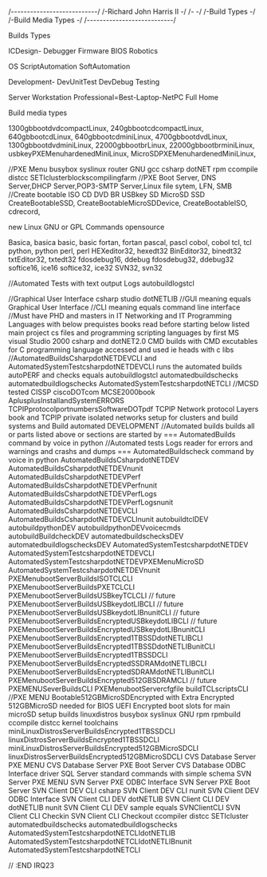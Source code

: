 /---------------------------/
/-Richard John Harris II   -/
/-                         -/
/-Build Types              -/
/-Build Media Types        -/
/---------------------------/

Builds Types

ICDesign-
Debugger
Firmware
BIOS
Robotics

OS
ScriptAutomation
SoftAutomation

Development-
DevUnitTest
DevDebug
Testing

Server
Workstation
Professional=Best-Laptop-NetPC
Full
Home

Build media types

1300gbbootdvdcompactLinux, 
240gbbootcdcompactLinux, 
640gbbootcdLinux, 
640gbbootcdminiLinux,
4700gbbootdvdLinux, 
1300gbbootdvdminiLinux, 
22000gbbootbrLinux, 
22000gbbootbrminiLinux, 
usbkeyPXEMenuhardenedMiniLinux,
MicroSDPXEMenuhardenedMiniLinux,

//PXE Menu busybox syslinux router GNU gcc csharp dotNET rpm ccompile distcc SETIclusterblockscompilingfarm
//PXE Boot Server, DNS Server,DHCP Server,POP3-SMTP Server,Linux file sytem, LFN, SMB 
//Create bootable ISO CD DVD BR USBkey SD MicroSD SSD
CreateBootableSSD,
CreateBootableMicroSDDevice,
CreateBootableISO,
cdrecord,

new Linux GNU or GPL Commands opensource 

Basica, basica
basic, basic
fortan, fortan
pascal, pascl
cobol, cobol
tcl, tcl
python, python
perl, perl
HEXeditor32, hexedt32
BinEditor32, binedt32
txtEditor32, txtedt32
fdosdebug16, ddebug
fdosdebug32, ddebug32
softice16, ice16
softice32, ice32
SVN32, svn32

//Automated Tests with text output Logs
autobuildlogstcl

//Graphical User Interface csharp studio dotNETLIB 
//GUI meaning equals Graphical User Interface
//CLI meaning equals command line interface
//Must have PHD and masters in IT Networking and IT Programming Languages with below prequistes books read before starting below listed main project cs files and programming scripting languages by first MS visual Studio 2000 csharp and dotNET2.0 CMD builds with CMD excutables for C programming language accessed and used ie heads with c libs
//AutomatedBuildsCsharpdotNETDEVCLI and AutomatedSystemTestcsharpdotNETDEVCLI runs the automated builds autoPERF and checks equals autobuildlogstcl automatedbuildschecks automatedbuildlogschecks AutomatedSystemTestcsharpdotNETCLI
//MCSD tested CISSP ciscoDOTcom MCSE2000book AplusplusInstallandSystemERRORS TCPIPprotocolportnumbersSoftwareDOTpdf TCPIP Network protocol Layers book and TCPIP private isolated networks setup for clusters and build systems and Build automated DEVELOPMENT
//Automated builds builds all or parts listed above or sections are started by === AutomatedBuilds command by voice in python
//Automated tests Logs reader for errors and warnings and crashs and dumps === AutomatedBuildscheck command by voice in python 
AutomatedBuildsCsharpdotNETDEV
AutomatedBuildsCsharpdotNETDEVnunit
AutomatedBuildsCsharpdotNETDEVPerf
AutomatedBuildsCsharpdotNETDEVPerfnunit
AutomatedBuildsCsharpdotNETDEVPerfLogs
AutomatedBuildsCsharpdotNETDEVPerfLogsnunit
AutomatedBuildsCsharpdotNETDEVCLI
AutomatedBuildsCsharpdotNETDEVCLInunit
autobuildtclDEV
autobuildpythonDEV
autobuildpythonDEVvoicecmds
autobuildBuildcheckDEV
automatedbuildschecksDEV
automatedbuildlogschecksDEV
AutomatedSystemTestcsharpdotNETDEV
AutomatedSystemTestcsharpdotNETDEVCLI
AutomatedSystemTestcsharpdotNETDEVPXEMenuMicroSD
AutomatedSystemTestcsharpdotNETDEVnunit
PXEMenubootServerBuildsISOTCLCLI
PXEMenubootServerBuildsPXETCLCLI
PXEMenubootServerBuildsUSBkeyTCLCLI
// future PXEMenubootServerBuildsUSBkeydotLIBCLI
// future PXEMenubootServerBuildsUSBkeydotLIBnunitCLI
// future PXEMenubootServerBuildsEncryptedUSBkeydotLIBCLI
// future PXEMenubootServerBuildsEncryptedUSBkeydotLIBnunitCLI
PXEMenubootServerBuildsEncrypted1TBSSDdotNETLIBCLI
PXEMenubootServerBuildsEncrypted1TBSSDdotNETLIBunitCLI
PXEMenubootServerBuildsEncrypted1TBSSDCLI
PXEMenubootServerBuildsEncryptedSSDRAMdotNETLIBCLI
PXEMenubootServerBuildsEncryptedSDRAMdotNETLIBunitCLI
PXEMenubootServerBuildsEncrypted512GBSDRAMCLI
// future PXEMENUSeverBuildsCLI
PXEMenubootServercfgfile
buildTCLscriptsCLI
//PXE MENU Bootable512GBMicroSDEncrypted with Extra Encrypted 512GBMicroSD needed for BIOS UEFI Encrypted boot slots for main microSD setup builds linuxdistros busybox syslinux GNU rpm rpmbuild ccompile distcc kernel toolchains
miniLinuxDistrosServerBuildsEncrypted1TBSSDCLI
linuxDistrosServerBuildsEncrypted1TBSSDCLI
miniLinuxDistrosServerBuildsEncrypted512GBMicroSDCLI
linuxDistrosServerBuildsEncrypted512GBMicroSDCLI
CVS Database Server PXE MENU
CVS Database Server PXE Boot Server
CVS Database ODBC Interface driver
SQL Server standard commands with simple schema
SVN Server PXE MENU
SVN Server PXE ODBC Interface
SVN Server PXE Boot Server
SVN Client DEV CLI csharp
SVN Client DEV CLI nunit
SVN Client DEV ODBC Interface
SVN Client CLI DEV dotNETLIB
SVN Client CLI DEV dotNETLIB nunit
SVN Client CLI DEV sample equals SVNClientCLI
SVN Client CLI Checkin
SVN Client CLI Checkout
ccompiler
distcc
SETIcluster
automatedbuildschecks
automatedbuildlogschecks
AutomatedSystemTestcsharpdotNETCLIdotNETLIB
AutomatedSystemTestcsharpdotNETCLIdotNETLIBnunit
AutomatedSystemTestcsharpdotNETCLI

// :END IRQ23
